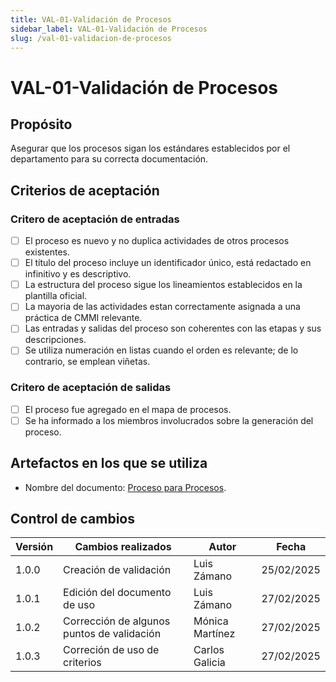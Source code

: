 ```yaml
---
title: VAL-01-Validación de Procesos
sidebar_label: VAL-01-Validación de Procesos
slug: /val-01-validacion-de-procesos
---
```


# VAL-01-Validación de Procesos

## Propósito

Asegurar que los procesos sigan los estándares establecidos por el departamento para su correcta documentación.

## Criterios de aceptación

### Critero de aceptación de entradas

- [ ] El proceso es nuevo y no duplica actividades de otros procesos existentes.
- [ ] El título del proceso incluye un identificador único, está redactado en infinitivo y es descriptivo.
- [ ] La estructura del proceso sigue los lineamientos establecidos en la plantilla oficial.
- [ ] La mayoria de las actividades estan correctamente asignada a una práctica de CMMI relevante.
- [ ] Las entradas y salidas del proceso son coherentes con las etapas y sus descripciones.
- [ ] Se utiliza numeración en listas cuando el orden es relevante; de lo contrario, se emplean viñetas.

### Critero de aceptación de salidas

- [ ] El proceso fue agregado en el mapa de procesos.
- [ ] Se ha informado a los miembros involucrados sobre la generación del proceso.

## Artefactos en los que se utiliza

- Nombre del documento: [Proceso para Procesos](https://pix3l-it.github.io/Wiki/docs/prc-01-proceso-de-procesos).

## Control de cambios

| Versión | Cambios realizados                       | Autor                           | Fecha      |
| ------- | ---------------------------------------- | ------------------------------- | ---------- |
| 1.0.0   | Creación de validación                   | Luis Zámano                     | 25/02/2025 |
| 1.0.1   | Edición del documento de uso             | Luis Zámano                     | 27/02/2025 |
| 1.0.2   | Corrección de algunos puntos de validación| Mónica Martínez                | 27/02/2025 |
| 1.0.3   | Correción de uso de criterios            | Carlos Galicia                  | 27/02/2025 |
